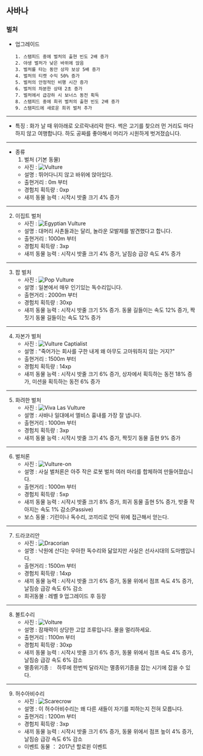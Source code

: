 ## 사바나
### 벌처
+ 업그레이드

      1. 스탬피드 중에 벌처의 출현 빈도 2배 증가
      2. 야생 벌처가 낮은 바위에 앉음
      3. 벌처를 타는 동안 상자 보상 5배 증가
      4. 벌처의 티켓 수익 50% 증가
      5. 벌처의 안정적인 비행 시간 증가
      6. 벌처의 차분한 상태 2초 증가
      7. 벌처에서 급강하 시 보너스 동전 획득
      8. 스탬피드 중에 희귀 벌처의 출현 빈도 2배 증가
      9. 스탬피드에 새로운 희귀 벌처 추가


***
+ 특징 : 화가 날 때 위아래로 오르락내리락 한다. 썩은 고기를 찾으러 먼 거리도 마다하지 않고 여행합니다. 하도 공짜를 좋아해서 머리가 시원하게 벗겨졌습니다.
***
+ 종류
  1. 벌처 (기본 동물)
    + 사진 : ![Vulture](./vulturepicture/Vulture.jpg)
    + 설명 : 뛰어다니지 않고 바위에 앉아있다.
    + 출현거리 : 0m 부터
    + 경험치 획득량 : 0xp
    + 새끼 동물 능력 : 시작시 밧줄 크기 4% 증가
***
  2. 이집트 벌처
      + 사진 : ![Egyptian Vulture](./vulturepicture/EgyptianVulture.jpg)
      + 설명 : 대머리 사촌들과는 달리, 놀라운 모발제를 발견했다고 합니다.
      + 출현거리 : 1000m 부터
      + 경험치 획득량 : 3xp
      + 새끼 동물 능력 : 시작시 밧줄 크기 4% 증가, 날짐승 급강 속도 4% 증가
***
  3. 팝 벌처
      + 사진 : ![Pop Vulture](./vulturepicture/PopVulture.jpg)
      + 설명 : 일본에서 매우 인기있는 독수리입니다.
      + 출현거리 : 2000m 부터
      + 경험치 획득량 : 30xp
      + 새끼 동물 능력 : 시작시 밧줄 크기 5% 증가. 동물 길들이는 속도 12% 증가, 짝짓기 동물 길들이는 속도 12% 증가
***
  4. 자본가 벌처
      + 사진 : ![Vulture Captialist](./vulturepicture/VultureCaptialist.jpg)
      + 설명 : "죽어가는 회사를 구한 내게 왜 아무도 고마워하지 않는 거지?"
      + 출현거리 : 1500m 부터
      + 경험치 획득량 : 14xp
      + 새끼 동물 능력 : 시작시 밧줄 크기 6% 증가, 상자에서 획득하는 동전 18% 증가, 미션을 획득하는 동전 6% 증가
***
  5. 화려한 벌처
      + 사진 : ![Viva Las Vulture](./vulturepicture/VivaLasVulture.jpg)
      + 설명 : 사바나 일대에서 엘비스 흉내를 가장 잘 냅니다.
      + 출현거리 : 1000m 부터
      + 경험치 획득량 : 3xp
      + 새끼 동물 능력 : 시작시 밧줄 크기 4% 증가, 짝짓기 동물 출현 9% 증가
***
  6. 벌처론
      + 사진 : ![Vulture-on](./vulturepicture/Vulture-on.jpg)
      + 설명 : 사실 벌처론은 아주 작은 로봇 벌처 여러 마리를 합체하여 만들어졌습니다.
      + 출현거리 : 1000m 부터
      + 경험치 획득량 : 5xp
      + 새끼 동물 능력 : 시작시 밧줄 크기 8% 증가, 희귀 동물 출현 5% 증가, 밧줄 작아지는 속도 1% 감소(Passive)
      + 보스 동물 : 기린이나 독수리, 코끼리로 언덕 위에 접근해서 얻는다.
***
  7. 드라코리안
      + 사진 : ![Dracorian](./vulturepicture/Dracorian.jpg)
      + 설명 : 낙원에 산다는 우아한 독수리와 닮았지만 사실은 선사시대의 도마뱀입니다.
      + 출현거리 : 1500m 부터
      + 경험치 획득량 : 14xp
      + 새끼 동물 능력 : 시작시 밧줄 크기 6% 증가, 동물 위에서 점프 속도 4% 증가, 날짐승 급강 속도 6% 감소
      + 희귀동물 : 레벨 9 업그레이드 후 등장
***
  8. 볼트수리
      + 사진 : ![Volture](./vulturepicture/Volture.jpg)
      + 설명 : 잠재력이 상당한 고압 조류입니다. 물을 멀리하세요.
      + 출현거리 : 1100m 부터
      + 경험치 획득량 : 30xp
      + 새끼 동물 능력 : 시작시 밧줄 크기 6% 증가, 동물 위에서 점프 속도 4% 증가, 날짐승 급강 속도 6% 감소
      + 멸종위기종 :　하루에 한번씩 달라지는 멸종위기종을 잡는 시기에 잡을 수 있다.
***
  9. 허수아비수리
      + 사진 : ![Scarecrow](./vulturepicture/Scarecrow.png)
      + 설명 : 이 허수아비수리는 왜 다른 새들이 자기를 피하는지 전혀 모릅니다.
      + 출현거리 : 1200m 부터
      + 경험치 획득량 : 3xp
      + 새끼 동물 능력 : 시작시 밧줄 크기 6% 증가, 동물 위에서 점프 높이 4% 증가, 날짐승 급강 속도 6% 감소
      + 이벤트 동물 ： 2017년 할로윈 이벤트
